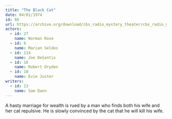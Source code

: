 ```yaml
---
title: "The Black Cat"
date: 04/01/1974
id: 66
url: https://archive.org/download/cbs_radio_mystery_theater/cbs_radio_mystery_theater-0051-0100.zip/cbs_radio_mystery_theater-0051-0100%2Fcbsrmt_0066_the_black_cat.mp3
actors:  
  - id: 27
    name: Norman Rose  
  - id: 6
    name: Marian Seldes  
  - id: 114
    name: Joe DeSantis  
  - id: 16
    name: Robert Dryden  
  - id: 10
    name: Evie Juster
writers:  
  - id: 13
    name: Sam Dann
---
```

A hasty marriage for wealth is rued by a man who finds both his wife and her cat repulsive. He is slowly convinced by the cat that he will kill his wife.